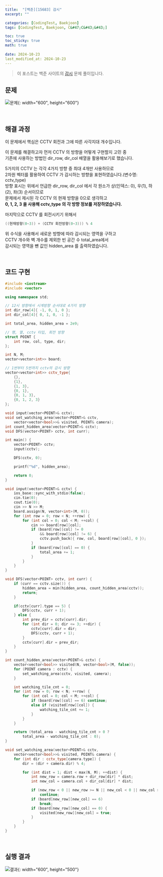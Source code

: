 ```yaml
---
title:  "[백준][15683] 감시"
excerpt: ""

categories: [CodingTest, Baekjoon]
tags: [CodingTest, Baekjoon, C&#47;C&#43;&#43;]

toc: true
toc_sticky: true
math: true
 
date: 2024-10-23
last_modified_at: 2024-10-23
---
```


> 이 포스트는 백준 사이트의 [감시](https://www.acmicpc.net/problem/15683) 문제 풀이입니다.  

## 문제

![문제](/assets/img/Boj/감시_문제.png){: width="600", height="600"}  

<br/>

## 해결 과정

이 문제에서 핵심은 CCTV 회전과 그에 따른 사각지대 개수입니다.  

이 문제를 해결하고자 먼저 CCTV 의 방향을 어떻게 구현할지 고민 중  
기존에 사용하는 방법인 dir_row, dir_col 배열을 활용해보기로 했습니다.  

5가지의 CCTV 는 각각 4가지 방향 중 최대 4개만 사용하므로  
2차원 벡터를 활용하여 CCTV 가 감시하는 방향을 표현하였습니다.(변수명: cctv_type)  
방향 표시는 위에서 언급한 dir_row, dir_col 에서 각 원소가 상(인덱스: 0), 우(1), 하(2), 좌(3) 순서이므로  
문제에서 제시된 각 CCTV 의 현재 방향을 0으로 생각하고  
**0, 1, 2, 3 을 사용해 cctv_type 의 각 방향 정보를 저장하였습니다.**  

마지막으로 CCTV 를 회전시키기 위해서  

```c++
((현재방향(0~3)) + (CCTV 회전방향(0~3))) % 4
```

위 수식을 사용해서 새로운 방향에 따라 감시되는 영역을 구하고  
CCTV 개수와 벽 개수를 제외한 빈 공간 수 total_area에서  
감시되는 영역을 뺸 값인 hidden_area 를 출력하였습니다.  

<br/>

## 코드 구현

```c++
#include <iostream>
#include <vector>

using namespace std;

// 12시 방향에서 시계방향 순서대로 4가지 방향
int dir_row[4]{ -1, 0, 1, 0 };
int dir_col[4]{ 0, 1, 0, -1 };

int total_area, hidden_area = 2e9;

// 행, 열, cctv 타입, 회전 방향
struct POINT {
    int row, col, type, dir;
};

int N, M;
vector<vector<int>> board;

// 1번부터 5번까지 cctv의 감시 방향
vector<vector<int>> cctv_type{
    {},
    {1},
    {1, 3},
    {0, 1},
    {0, 1, 3},
    {0, 1, 2, 3}
};

void input(vector<POINT>& cctv);
void set_watching_area(vector<POINT>& cctv,
    vector<vector<bool>>& visited, POINT& camera);
int count_hidden_area(vector<POINT>& cctv);
void DFS(vector<POINT> cctv, int curr);

int main() {
    vector<POINT> cctv;
    input(cctv);

    DFS(cctv, 0);

    printf("%d", hidden_area);

    return 0;
}

void input(vector<POINT>& cctv) {
    ios_base::sync_with_stdio(false);
    cin.tie(0);
    cout.tie(0);
    cin >> N >> M;
    board.assign(N, vector<int>(M, 0));
    for (int row = 0; row < N; ++row) {
        for (int col = 0; col < M; ++col) {
            cin >> board[row][col];
            if (board[row][col] != 0
                && board[row][col] != 6) {
                cctv.push_back({ row, col, board[row][col], 0 });
            }
            if (board[row][col] == 0) {
                total_area += 1;
            }
        }
    }
}

void DFS(vector<POINT> cctv, int curr) {
    if (curr == cctv.size()) {
        hidden_area = min(hidden_area, count_hidden_area(cctv));
        return;
    }

    if(cctv[curr].type == 5) {
        DFS(cctv, curr + 1);
    } else {
        int prev_dir = cctv[curr].dir;
        for (int dir = 0; dir <= 3; ++dir) {
            cctv[curr].dir = dir;
            DFS(cctv, curr + 1);
        }
        cctv[curr].dir = prev_dir;
    }
}

int count_hidden_area(vector<POINT>& cctv) {
    vector<vector<bool>> visited(N, vector<bool>(M, false));
    for (POINT camera : cctv) {
        set_watching_area(cctv, visited, camera);
    }

    int watching_tile_cnt = 0;
    for (int row = 0; row < N; ++row) {
        for (int col = 0; col < M; ++col) {
            if (board[row][col] == 6) continue;
            else if (visited[row][col]) {
                watching_tile_cnt += 1;
            }
        }
    }

    return (total_area - watching_tile_cnt > 0 ?
        total_area - watching_tile_cnt : 0);
}

void set_watching_area(vector<POINT>& cctv,
    vector<vector<bool>>& visited, POINT& camera) {
    for (int dir : cctv_type[camera.type]) {
        dir = (dir + camera.dir) % 4;

        for (int dist = 1; dist < max(N, M); ++dist) {
            int new_row = camera.row + dir_row[dir] * dist;
            int new_col = camera.col + dir_col[dir] * dist;

            if (new_row < 0 || new_row >= N || new_col < 0 || new_col >= M)
                continue;
            if (board[new_row][new_col] == 6)
                break;
            if (board[new_row][new_col] == 0) {
                visited[new_row][new_col] = true;
            }
        }
    }
}
```

<br/>

## 실행 결과

![결과](/assets/img/Boj/감시_결과.png){: width="600", height="500"}  
